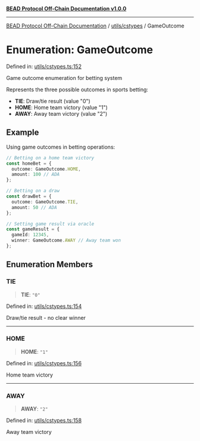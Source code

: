 [**BEAD Protocol Off-Chain Documentation v1.0.0**](../../../README.md)

***

[BEAD Protocol Off-Chain Documentation](../../../modules.md) / [utils/cstypes](../README.md) / GameOutcome

# Enumeration: GameOutcome

Defined in: [utils/cstypes.ts:152](https://github.com/cmorgado/Bead-Cardano/blob/24017eb600ede1b71f111ffff6b54d88eb612b06/Aiken/bead/off-chain/utils/cstypes.ts#L152)

Game outcome enumeration for betting system

Represents the three possible outcomes in sports betting:
- **TIE**: Draw/tie result (value "0")
- **HOME**: Home team victory (value "1") 
- **AWAY**: Away team victory (value "2")

## Example

Using game outcomes in betting operations:
```typescript
// Betting on a home team victory
const homeBet = {
  outcome: GameOutcome.HOME,
  amount: 100 // ADA
};

// Betting on a draw
const drawBet = {
  outcome: GameOutcome.TIE,
  amount: 50 // ADA
};

// Setting game result via oracle
const gameResult = {
  gameId: 12345,
  winner: GameOutcome.AWAY // Away team won
};
```

## Enumeration Members

### TIE

> **TIE**: `"0"`

Defined in: [utils/cstypes.ts:154](https://github.com/cmorgado/Bead-Cardano/blob/24017eb600ede1b71f111ffff6b54d88eb612b06/Aiken/bead/off-chain/utils/cstypes.ts#L154)

Draw/tie result - no clear winner

***

### HOME

> **HOME**: `"1"`

Defined in: [utils/cstypes.ts:156](https://github.com/cmorgado/Bead-Cardano/blob/24017eb600ede1b71f111ffff6b54d88eb612b06/Aiken/bead/off-chain/utils/cstypes.ts#L156)

Home team victory

***

### AWAY

> **AWAY**: `"2"`

Defined in: [utils/cstypes.ts:158](https://github.com/cmorgado/Bead-Cardano/blob/24017eb600ede1b71f111ffff6b54d88eb612b06/Aiken/bead/off-chain/utils/cstypes.ts#L158)

Away team victory
